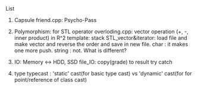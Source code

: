 List

1) Capsule
friend.cpp: Psycho-Pass


2) Polymorphism: for STL
operator overloding.cpp: vector operation (+, -, inner product) in R^2
template: stack
STL_vector&iterator: load file and make vector and reverse the order and save in new file.
   char : it makes one more push.
   string : not.
   What is different?

3) IO: Memory <-> HDD, SSD
file_IO: copy(grade) to result
try catch

4) type
typecast : 'static' cast(for basic type cast) vs 'dynamic' cast(for for point/reference of class cast)
